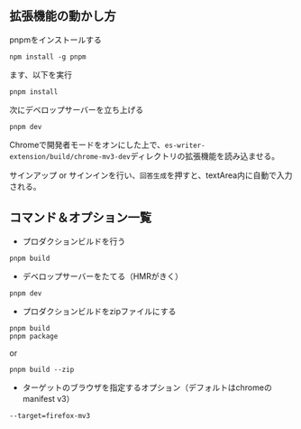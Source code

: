 ## 拡張機能の動かし方

pnpmをインストールする

```
npm install -g pnpm
```

ます、以下を実行

```
pnpm install
```

次にデベロップサーバーを立ち上げる
```
pnpm dev
```

Chromeで開発者モードをオンにした上で、`es-writer-extension/build/chrome-mv3-dev`ディレクトリの拡張機能を読み込ませる。

サインアップ or サインインを行い、`回答生成`を押すと、textArea内に自動で入力される。

## コマンド＆オプション一覧

- プロダクションビルドを行う
```
pnpm build 
```
- デベロップサーバーをたてる（HMRがきく）
```
pnpm dev
```
- プロダクションビルドをzipファイルにする
```
pnpm build
pnpm package
```
or
```
pnpm build --zip
```
- ターゲットのブラウザを指定するオプション（デフォルトはchromeのmanifest v3）
```
--target=firefox-mv3
```
